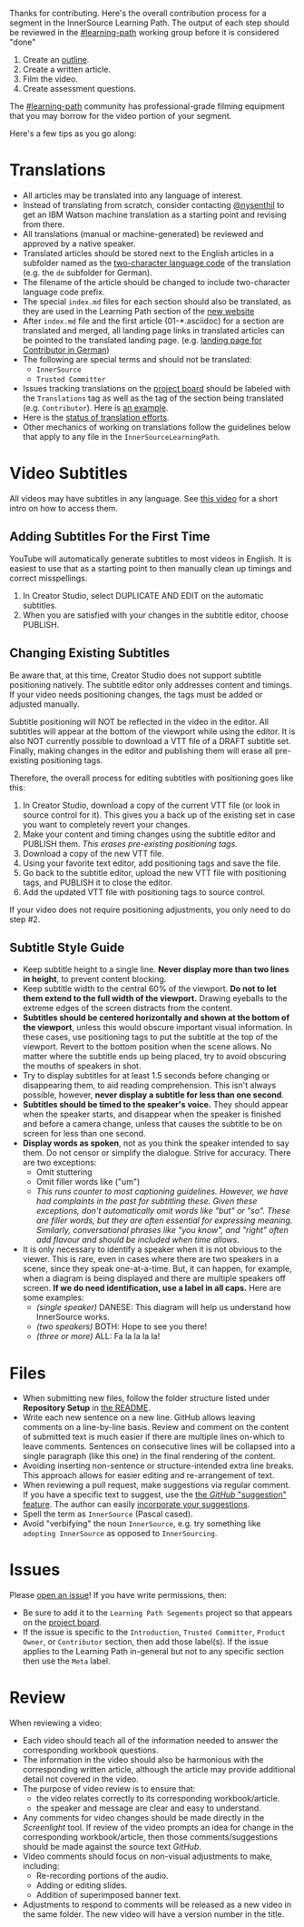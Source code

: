 Thanks for contributing.
Here's the overall contribution process for a segment in the InnerSource Learning Path.
The output of each step should be reviewed in the [#learning-path] working group before it is considered "done"

1. Create an [outline](./outline-template.md).
1. Create a written article.
1. Film the video.
1. Create assessment questions.

The [#learning-path] community has professional-grade filming equipment that you may borrow for the video portion of your segment.

Here's a few tips as you go along:

# Translations

* All articles may be translated into any language of interest.
* Instead of translating from scratch, consider contacting [@nysenthil] to get an IBM Watson machine translation as a starting point and revising from there.
* All translations (manual or machine-generated) be reviewed and approved by a native speaker.
* Translated articles should be stored next to the English articles in a subfolder named as the [two-character language code](https://www.loc.gov/standards/iso639-2/php/code_list.php) of the translation (e.g. the `de` subfolder for German).
* The filename of the article should be changed to include two-character language code prefix.
* The special `index.md` files for each section should also be translated, as they are used in the Learning Path section of the [new website](https://innersourcecommons.net/learn/learning-path/)
* After `index.md` file and the first article (01-*.asciidoc) for a section are translated and merged, all landing page links in translated articles can be pointed to the translated landing page. (e.g. [landing page for Contributor in German](https://innersourcecommons.org/de/learn/learning-path/contributor))
* The following are special terms and should not be translated:
  * `InnerSource`
  * `Trusted Committer`
* Issues tracking translations on the [project board](https://github.com/InnerSourceCommons/InnerSourceLearningPath/projects/1) should be labeled with the `Translations` tag as well as the tag of the section being translated (e.g. `Contributor`).
Here is [an example](https://github.com/InnerSourceCommons/InnerSourceLearningPath/issues/255).
* Here is the [status of translation efforts](https://github.com/InnerSourceCommons/InnerSourceLearningPath/wiki/Translations).
* Other mechanics of working on translations follow the guidelines below that apply to any file in the `InnerSourceLearningPath`.

# Video Subtitles

All videos may have subtitles in any language. See [this video](https://drive.google.com/file/d/1IaAH8Zmp2ggBtelexhaZUqia5yS8mUjE/view?usp=sharing) for a short intro on how to access them.

## Adding Subtitles For the First Time

YouTube will automatically generate subtitles to most videos in English.
It is easiest to use that as a starting point to then manually clean up timings and correct misspellings.
  1. In Creator Studio, select DUPLICATE AND EDIT on the automatic subtitles.
  2. When you are satisfied with your changes in the subtitle editor, choose PUBLISH.

## Changing Existing Subtitles

Be aware that, at this time, Creator Studio does not support subtitle positioning natively.
The subtitle editor only addresses content and timings.
If your video needs positioning changes, the tags must be added or adjusted manually.

Subtitle positioning will NOT be reflected in the video in the editor.
All subtitles will appear at the bottom of the viewport while using the editor.
It is also NOT currently possible to download a VTT file of a DRAFT subtitle set.
Finally, making changes in the editor and publishing them will erase all pre-existing positioning tags.

Therefore, the overall process for editing subtitles with positioning goes like this:
  1. In Creator Studio, download a copy of the current VTT file (or look in source control for it).
  This gives you a back up of the existing set in case you want to completely revert your changes.
  2. Make your content and timing changes using the subtitle editor and PUBLISH them.
    _This erases pre-existing positioning tags._
  3. Download a copy of the new VTT file.
  4. Using your favorite text editor, add positioning tags and save the file.
  5. Go back to the subtitle editor, upload the new VTT file with positioning tags, and PUBLISH it to close the editor.
  6. Add the updated VTT file with positioning tags to source control.

If your video does not require positioning adjustments, you only need to do step #2.

## Subtitle Style Guide

  * Keep subtitle height to a single line. **Never display more than two lines in height**, to prevent content blocking.
  * Keep subtitle width to the central 60% of the viewport. **Do not to let them extend to the full width of the viewport.**
    Drawing eyeballs to the extreme edges of the screen distracts from the content.
  * **Subtitles should be centered horizontally and shown at the bottom of the viewport**, unless this would obscure important visual information.
    In these cases, use positioning tags to put the subtitle at the top of the viewport.
    Revert to the bottom position when the scene allows.
    No matter where the subtitle ends up being placed, try to avoid obscuring the mouths of speakers in shot.
  * Try to display subtitles for at least 1.5 seconds before changing or disappearing them, to aid reading comprehension.
    This isn't always possible, however,
    **never display a subtitle for less than one second**.
  * **Subtitles should be timed to the speaker's voice.**
    They should appear when the speaker starts, and disappear when the speaker is finished and before a camera change, unless that causes the subtitle to be on screen for less than one second.
  * **Display words as spoken**, not as you think the speaker intended to say them.
    Do not censor or simplify the dialogue.
    Strive for accuracy.
    There are two exceptions:
    - Omit stuttering
    - Omit filler words like ("um")
    - _This runs counter to most captioning guidelines.
      However, we have had complaints in the past for subtitling these.
      Given these exceptions, don't automatically omit words like "but" or "so".
      These are filler words, but they are often essential for expressing meaning.
      Similarly, conversational phrases like "you know", and "right" often add flavour and should be included when time allows._
  * It is only necessary to identify a speaker when it is not obvious to the viewer.
    This is rare, even in cases where there are two speakers in a scene, since they speak one-at-a-time.
    But, it can happen, for example, when a diagram is being displayed and there are multiple speakers off screen.
    **If we do need identification, use a label in all caps.**
    Here are some examples:
    - _(single speaker)_ DANESE: This diagram will help us understand how InnerSource works.
    - _(two speakers)_ BOTH: Hope to see you there!
    - _(three or more)_ ALL: Fa la la la la!





# Files

* When submitting new files, follow the folder structure listed under **Repository Setup** in [the README](./README.md).
* Write each new sentence on a new line.
GitHub allows leaving comments on a line-by-line basis.
Review and comment on the content of submitted text is much easier if there are multiple lines on-which to leave comments.
Sentences on consecutive lines will be collapsed into a single paragraph (like this one) in the final rendering of the content.
* Avoiding inserting non-sentence or structure-intended extra line breaks.
This approach allows for easier editing and re-arrangement of text.
* When reviewing a pull request, make suggestions via regular comment.
If you have a specific text to suggest, use the [the _GitHub_ "suggestion" feature][suggestion feature].
The author can easily [incorporate your suggestions][incorporate suggestions].
* Spell the term as `InnerSource` (Pascal cased).
* Avoid "verbifying" the noun `InnerSource`, e.g. try something like `adopting InnerSource` as opposed to `InnerSourcing`.

# Issues

Please [open an issue](https://github.com/InnerSourceCommons/InnerSourceLearningPath/issues/new)!
If you have write permissions, then:
* Be sure to add it to the `Learning Path Segements` project so that appears on the [project board].
* If the issue is specific to the `Introduction`, `Trusted Committer`, `Product Owner`, or `Contributor` section, then add those label(s).
If the issue applies to the Learning Path in-general but not to any specific section then use the `Meta` label.

[suggestion feature]: https://help.github.com/articles/commenting-on-a-pull-request/#adding-line-comments-to-a-pull-request
[incorporate suggestions]: https://help.github.com/articles/incorporating-feedback-in-your-pull-request/
[project board]: https://github.com/InnerSourceCommons/InnerSourceLearningPath/projects/1

# Review

When reviewing a video:

* Each video should teach all of the information needed to answer the corresponding workbook questions.
* The information in the video should also be harmonious with the corresponding written article,
although the article may provide additional detail not covered in the video.
* The purpose of video review is to ensure that:
  * the video relates correctly to its corresponding workbook/article.
  * the speaker and message are clear and easy to understand.
* Any comments for video changes should be made directly in the _Screenlight_ tool.
If review of the video prompts an idea for change in the corresponding workbook/article,
then those comments/suggestions should be made against the source text _GitHub_.
* Video comments should focus on non-visual adjustments to make, including:
  * Re-recording portions of the audio.
  * Adding or editing slides.
  * Addition of superimposed banner text.
* Adjustments to respond to comments will be released as a new video in the same folder.
The new video will have a version number in the title.

[#learning-path]: https://app.slack.com/client/T04PXKRM0/CARTU4XV2
[@nysenthil]: https://github.com/nysenthil
